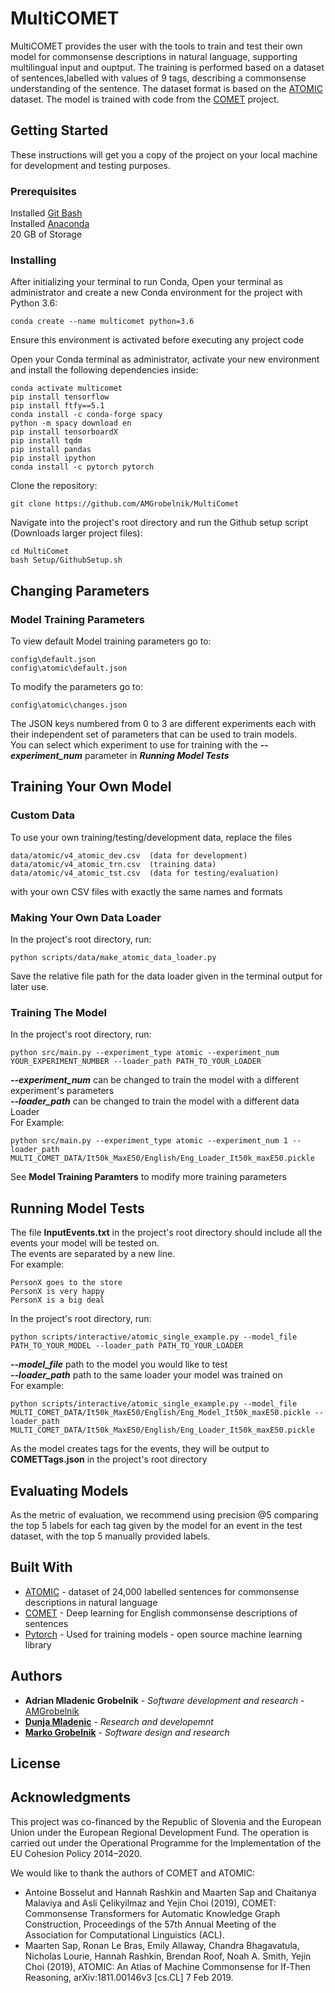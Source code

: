 # MultiCOMET

MultiCOMET provides the user with the tools to train and test their own model for commonsense descriptions in natural language, supporting multilingual input and ouptput.
The training is performed based on a dataset of sentences,labelled with values of 9 tags, describing a commonsense understanding of the sentence.
The dataset format is based on the [ATOMIC](https://arxiv.org/pdf/1811.00146.pdf) dataset. The model is trained with code from the [COMET](https://github.com/atcbosselut/comet-commonsense) project.

## Getting Started

These instructions will get you a copy of the project on your local machine for development and testing purposes. 

### Prerequisites

Installed [Git Bash](https://git-scm.com/downloads)  
Installed [Anaconda](https://www.anaconda.com/products/individual)  
20 GB of Storage

### Installing
After initializing your terminal to run Conda,
Open your terminal as administrator and create a new Conda environment for the project with Python 3.6:
```
conda create --name multicomet python=3.6
```
Ensure this environment is activated before executing any project code  

Open your Conda terminal as administrator, activate your new environment and install the following dependencies inside:

```
conda activate multicomet
pip install tensorflow
pip install ftfy==5.1
conda install -c conda-forge spacy
python -m spacy download en
pip install tensorboardX
pip install tqdm
pip install pandas
pip install ipython
conda install -c pytorch pytorch
```
Clone the repository:
```
git clone https://github.com/AMGrobelnik/MultiComet
```
Navigate into the project's root directory and run the Github setup script (Downloads larger project files):
```
cd MultiComet
bash Setup/GithubSetup.sh
```
## Changing Parameters

### Model Training Parameters
To view default Model training parameters go to:
```
config\default.json  
config\atomic\default.json
```
To modify the parameters go to:
```
config\atomic\changes.json
```
The JSON keys numbered from 0 to 3 are different experiments each with their independent set of parameters that can be used to train models.  
You can select which experiment to use for training with the ***--experiment_num*** parameter in ***Running Model Tests***
## Training Your Own Model  
### Custom Data  
To use your own training/testing/development data, replace the files
```
data/atomic/v4_atomic_dev.csv  (data for development)
data/atomic/v4_atomic_trn.csv  (training data)
data/atomic/v4_atomic_tst.csv  (data for testing/evaluation)
```
with your own CSV files with exactly the same names and formats

### Making Your Own Data Loader  
In the project's root directory, run:
```
python scripts/data/make_atomic_data_loader.py
```
Save the relative file path for the data loader given in the terminal output for later use.

### Training The Model  
In the project's root directory, run:
```
python src/main.py --experiment_type atomic --experiment_num YOUR_EXPERIMENT_NUMBER --loader_path PATH_TO_YOUR_LOADER
```
***--experiment_num*** can be changed to train the model with a different experiment's parameters  
***--loader_path*** can be changed to train the model with a different data Loader  
For Example:
```
python src/main.py --experiment_type atomic --experiment_num 1 --loader_path MULTI_COMET_DATA/It50k_MaxE50/English/Eng_Loader_It50k_maxE50.pickle
```
See **Model Training Paramters** to modify more training parameters

## Running Model Tests
The file **InputEvents.txt** in the project's root directory should include all the events your model will be tested on.  
The events are separated by a new line.  
For example:
```
PersonX goes to the store
PersonX is very happy 
PersonX is a big deal
```
In the project's root directory, run:
```
python scripts/interactive/atomic_single_example.py --model_file PATH_TO_YOUR_MODEL --loader_path PATH_TO_YOUR_LOADER
```
***--model_file*** path to the model you would like to test  
***--loader_path*** path to the same loader your model was trained on  
For example:
```
python scripts/interactive/atomic_single_example.py --model_file MULTI_COMET_DATA/It50k_MaxE50/English/Eng_Model_It50k_maxE50.pickle --loader_path MULTI_COMET_DATA/It50k_MaxE50/English/Eng_Loader_It50k_maxE50.pickle
```
As the model creates tags for the events, they will be output to **COMETTags.json** in the project's root directory
## Evaluating Models
As the metric of evaluation, we recommend using precision @5 comparing the top 5 labels for each tag given by the model for an event in the test dataset, with the top 5 manually provided labels.

## Built With

* [ATOMIC](https://arxiv.org/pdf/1811.00146.pdf) - dataset of 24,000 labelled sentences for commonsense descriptions in natural language 
* [COMET](https://github.com/atcbosselut/comet-commonsense) - Deep learning for English commonsense descriptions of sentences
* [Pytorch](https://pytorch.org/) - Used for training models - open source machine learning library

## Authors

* **Adrian Mladenic Grobelnik** - *Software development and research* - [AMGrobelnik](https://github.com/AMGrobelnik)
* [**Dunja Mladenic**](https://ailab.ijs.si/dunja_mladenic/) - *Research and developemnt*
* [**Marko Grobelnik**](https://ailab.ijs.si/marko_grobelnik/) - *Software design and research*

## License

## Acknowledgments
This project was co-financed by the Republic of Slovenia and the European Union under the European Regional Development Fund. The operation is carried out under the Operational Programme for the Implementation of the EU Cohesion Policy 2014–2020.

We would like to thank the authors of COMET and ATOMIC:  

- Antoine Bosselut and Hannah Rashkin and Maarten Sap and Chaitanya Malaviya and Asli Çelikyilmaz and Yejin Choi (2019), COMET: Commonsense Transformers for Automatic Knowledge Graph Construction, Proceedings of the 57th Annual Meeting of the Association for Computational Linguistics (ACL).
- Maarten Sap, Ronan Le Bras, Emily Allaway, Chandra Bhagavatula, Nicholas Lourie, Hannah Rashkin, Brendan Roof, Noah A. Smith, Yejin Choi (2019), ATOMIC: An Atlas of Machine Commonsense for If-Then Reasoning, arXiv:1811.00146v3 [cs.CL] 7 Feb 2019.


